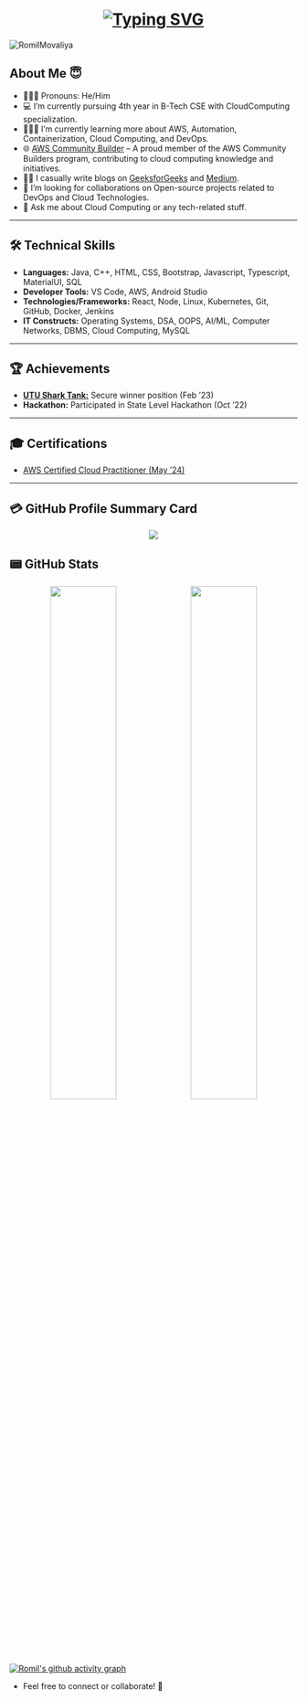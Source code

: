 <h1 align="center"><a href="https://github.com/RomilMovaliya"><img src="https://readme-typing-svg.demolab.com?font=Fira+Code&size=30&duration=3000&pause=1000&color=808080&center=true&width=435&lines=Hi%2C+I'm+Romil+Movaliya" alt="Typing SVG" /></a> </h1>

<p align="left"> <img src="https://komarev.com/ghpvc/?username=RomilMovaliya&label=Profile%20views&color=0e75b6&style=flat" alt="RomilMovaliya" /> </p>

## About Me 😇

- 💁🏻‍♀️ Pronouns: He/Him
- 💻 I’m currently pursuing 4th year in B-Tech CSE with CloudComputing specialization.
- 👩🏻‍💻 I’m currently learning more about AWS, Automation, Containerization, Cloud Computing, and DevOps.
- 🌐 [AWS Community Builder](https://www.linkedin.com/feed/update/urn:li:activity:7303084055485415447/) – A proud member of the AWS Community Builders program, contributing to cloud computing knowledge and initiatives.
- ✍🏼 I casually write blogs on [GeeksforGeeks](https://www.geeksforgeeks.org/user/romilmovaliya/contributions/?itm_source=geeksforgeeks&itm_medium=article_author&itm_campaign=auth_user) and  [Medium](https://medium.com/@romilmovaliya43157).
- 🤗 I’m looking for collaborations on Open-source projects related to DevOps and Cloud Technologies.
- 💬 Ask me about Cloud Computing or any tech-related stuff.


---

## 🛠️ Technical Skills
- **Languages:** Java, C++, HTML, CSS, Bootstrap, Javascript, Typescript, MaterialUI, SQL
- **Developer Tools:** VS Code, AWS, Android Studio
- **Technologies/Frameworks:** React, Node, Linux, Kubernetes, Git, GitHub, Docker, Jenkins
- **IT Constructs:** Operating Systems, DSA, OOPS, AI/ML, Computer Networks, DBMS, Cloud Computing, MySQL

---

## 🏆 Achievements
- **[UTU Shark Tank:](https://drive.google.com/file/d/19-9C9ZlroosM7etRw7-tWvx8CsoCJCVd/view?usp=drive_link)** Secure winner position (Feb ’23) 
- **Hackathon:** Participated in State Level Hackathon (Oct ’22)
  
---

## 🎓 Certifications
- [AWS Certified Cloud Practitioner (May ’24)](https://www.credly.com/badges/59e22a81-c911-423a-aa9b-2cb708aca8bf/)

---

## 💳 GitHub Profile Summary Card
<p align="center">
  <img src="https://github-profile-summary-cards.vercel.app/api/cards/profile-details?username=RomilMovaliya&theme=transparent&hide_border=true&card_width=400"/>
</p>


## 📟 GitHub Stats
<p align="center">
	<img width="48%" src="https://github-readme-stats.vercel.app/api?username=RomilMovaliya&show_icons=true&theme=transparent&hide_border=true&card_width=400" />
	<img width="48%" src="https://streak-stats.demolab.com/?user=RomilMovaliya&theme=transparent&hide_border=true&date_format=j%20M%5B%20Y%5D&card_width=400)](https://github.com/RomilMovaliya" />
</p>

[![Romil's github activity graph](https://github-readme-activity-graph.vercel.app/graph?username=RomilMovaliya&theme=github-compact&hide_border=tru)](https://github.com/RomilMovaliya)


- Feel free to connect or collaborate! 🚀
